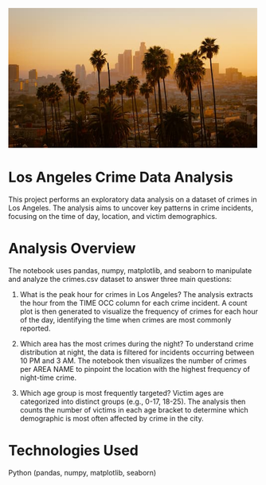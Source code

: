 ![LA_Skyline](la_skyline.jpg)
# Los Angeles Crime Data Analysis

This project performs an exploratory data analysis on a dataset of crimes in Los Angeles. The analysis aims to uncover key patterns in crime incidents, focusing on the time of day, location, and victim demographics.

# Analysis Overview

The notebook uses pandas, numpy, matplotlib, and seaborn to manipulate and analyze the crimes.csv dataset to answer three main questions:


1. What is the peak hour for crimes in Los Angeles?
The analysis extracts the hour from the TIME OCC column for each crime incident. A count plot is then generated to visualize the frequency of crimes for each hour of the day, identifying the time when crimes are most commonly reported.


2. Which area has the most crimes during the night?
To understand crime distribution at night, the data is filtered for incidents occurring between 10 PM and 3 AM. The notebook then visualizes the number of crimes per AREA NAME to pinpoint the location with the highest frequency of night-time crime.


3. Which age group is most frequently targeted?
Victim ages are categorized into distinct groups (e.g., 0-17, 18-25). The analysis then counts the number of victims in each age bracket to determine which demographic is most often affected by crime in the city.


# Technologies Used

Python (pandas, numpy, matplotlib, seaborn)
